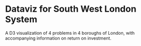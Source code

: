 Dataviz for South West London System
====================================

A D3 visualization of 4 problems in 4 boroughs of London, with accompanying information on return on investment.
